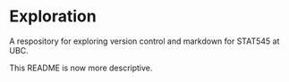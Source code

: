 # Exploration

A respository for exploring version control and markdown for STAT545 at UBC.

This README is now more descriptive.
